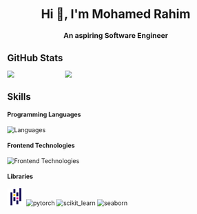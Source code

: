<h1 align="center">Hi 👋, I'm Mohamed Rahim</h1>
<h3 align="center">An aspiring Software Engineer</h3>

## GitHub Stats

<div class='container'>
<img style="width: 450px;" class="img" src="https://github-readme-stats.vercel.app/api?username=MohamedRahimm&show_icons=true&theme=radical" />
<span>&nbsp;&nbsp;&nbsp;&nbsp;&nbsp;&nbsp;&nbsp;&nbsp;&nbsp;&nbsp;&nbsp;&nbsp;&nbsp;&nbsp;&nbsp;&nbsp;&nbsp;&nbsp;&nbsp;&nbsp;&nbsp;&nbsp;&nbsp;&nbsp;&nbsp;&nbsp;&nbsp;&nbsp;</span>
<img style="width: 340px;" class="img" src="https://github-readme-stats.vercel.app/api/top-langs/?username=MohamedRahimm&layout=compact&theme=radical" /></div>
</div>



## Skills

#### Programming Languages
![Languages](https://skillicons.dev/icons?i=js,ts,python)

#### Frontend Technologies
![Frontend Technologies](https://skillicons.dev/icons?i=react,html,css,tailwind)

#### Libraries
<p align="left"> 
<img src="https://raw.githubusercontent.com/devicons/devicon/2ae2a900d2f041da66e950e4d48052658d850630/icons/pandas/pandas-original.svg" alt="pandas" width="40" height="40"/> <img src="https://www.vectorlogo.zone/logos/pytorch/pytorch-icon.svg" alt="pytorch" width="40" height="40"/> 
<img src="https://upload.wikimedia.org/wikipedia/commons/0/05/Scikit_learn_logo_small.svg" alt="scikit_learn" width="40" height="40"/> 
<img src="https://seaborn.pydata.org/_images/logo-mark-lightbg.svg" alt="seaborn" width="40" height="40"/> 
</p>

